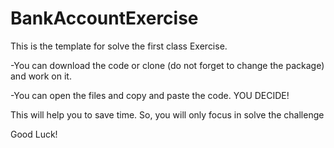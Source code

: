 # BankAccountExercise

This is the template for solve the first class Exercise.

-You can download the code or clone (do not forget to change the package) and work on it.

-You can open the files and copy and paste the code. YOU DECIDE!

This will help you to save time. So, you will only focus in solve the challenge

Good Luck!
